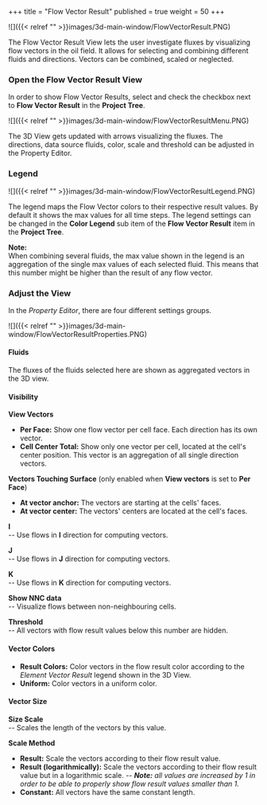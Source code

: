 +++
title = "Flow Vector Result"
published = true
weight = 50
+++

![]({{< relref "" >}}images/3d-main-window/FlowVectorResult.PNG)

The Flow Vector Result View lets the user investigate fluxes by visualizing flow vectors in the oil field. It allows for selecting and combining different fluids and directions. Vectors can be combined, scaled or neglected.

### Open the Flow Vector Result View

In order to show Flow Vector Results, select and check the checkbox next to **Flow Vector Result** in the **Project Tree**.

![]({{< relref "" >}}images/3d-main-window/FlowVectorResultMenu.PNG)

The 3D View gets updated with arrows visualizing the fluxes. The directions, data source fluids, color, scale and threshold can be adjusted in the Property Editor.

### Legend

![]({{< relref "" >}}images/3d-main-window/FlowVectorResultLegend.PNG)

The legend maps the Flow Vector colors to their respective result values. By default it shows the max values for all time steps. The legend settings can be changed in the **Color Legend** sub item of the **Flow Vector Result** item in the **Project Tree**.

**Note:**\
When combining several fluids, the max value shown in the legend is an aggregation of the single max values of each selected fluid. This means that this number might be higher than the result of any flow vector.


### Adjust the View

In the *Property Editor*, there are four different settings groups.

![]({{< relref "" >}}images/3d-main-window/FlowVectorResultProperties.PNG)

#### Fluids
The fluxes of the fluids selected here are shown as aggregated vectors in the 3D view.

#### Visibility

**View Vectors**
- **Per Face:** Show one flow vector per cell face. Each direction has its own vector.
- **Cell Center Total:** Show only one vector per cell, located at the cell's center position. This vector is an aggregation of all single direction vectors.

**Vectors Touching Surface** (only enabled when **View vectors** is set to **Per Face**)
- **At vector anchor:** The vectors are starting at the cells' faces.
- **At vector center:** The vectors' centers are located at the cell's faces.

**I**\
-- Use flows in **I** direction for computing vectors.

**J**\
-- Use flows in **J** direction for computing vectors.

**K**\
-- Use flows in **K** direction for computing vectors.

**Show NNC data**\
-- Visualize flows between non-neighbouring cells.

**Threshold**\
-- All vectors with flow result values below this number are hidden.

#### Vector Colors
- **Result Colors:** Color vectors in the flow result color according to the *Element Vector Result* legend shown in the 3D View.
- **Uniform:** Color vectors in a uniform color.

#### Vector Size

**Size Scale**\
-- Scales the length of the vectors by this value.

**Scale Method**
- **Result:** Scale the vectors according to their flow result value.
- **Result (logarithmically):** Scale the vectors according to their flow result value but in a logarithmic scale. 
-- ***Note:** all values are increased by 1 in order to be able to properly show flow result values smaller than 1.*
- **Constant:** All vectors have the same constant length.